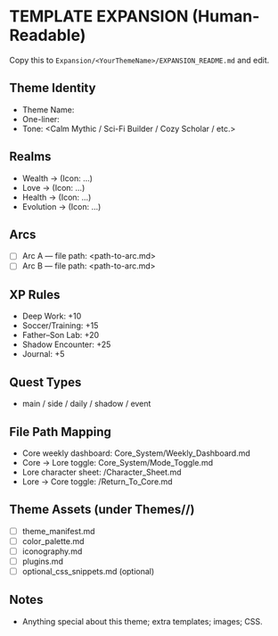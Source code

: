 # TEMPLATE EXPANSION (Human-Readable)

Copy this to `Expansion/<YourThemeName>/EXPANSION_README.md` and edit.

## Theme Identity
- Theme Name: <YourThemeName>
- One-liner: <Short tagline>
- Tone: <Calm Mythic / Sci-Fi Builder / Cozy Scholar / etc.>

## Realms
- Wealth → <Label> (Icon: …)
- Love → <Label> (Icon: …)
- Health → <Label> (Icon: …)
- Evolution → <Label> (Icon: …)

## Arcs
- [ ] Arc A — file path: <path-to-arc.md>
- [ ] Arc B — file path: <path-to-arc.md>

## XP Rules
- Deep Work: +10
- Soccer/Training: +15
- Father–Son Lab: +20
- Shadow Encounter: +25
- Journal: +5

## Quest Types
- main / side / daily / shadow / event

## File Path Mapping
- Core weekly dashboard: Core_System/Weekly_Dashboard.md
- Core → Lore toggle: Core_System/Mode_Toggle.md
- Lore character sheet: <YourLorePath>/Character_Sheet.md
- Lore → Core toggle: <YourLorePath>/Return_To_Core.md

## Theme Assets (under Themes/<YourThemeName>/)
- [ ] theme_manifest.md
- [ ] color_palette.md
- [ ] iconography.md
- [ ] plugins.md
- [ ] optional_css_snippets.md (optional)

## Notes
- Anything special about this theme; extra templates; images; CSS.
